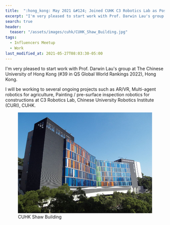 ```yaml
---
title:  ":hong_kong: May 2021 &#124; Joined CUHK C3 Robotics Lab as Postdoc Fellow."
excerpt: "I'm very pleased to start work with Prof. Darwin Lau's group at The Chinese University of Hong Kong (#39 in QS Global World Rankings 2022), Hong Kong."
search: true
header:
  teaser: "/assets/images/cuhk/CUHK_Shaw_Building.jpg"
tags: 
  - Influencers Meetup
  - Work
last_modified_at: 2021-05-27T08:03:30-05:00
---
```

I'm very pleased to start work with Prof. Darwin Lau's group at The Chinese University of Hong Kong (#39 in QS Global World Rankings 2022), Hong Kong.

I will be working to several ongoing projects such as AR/VR, Multi-agent robotics for agriculture, Painting / pre-surface inspection robotics for constructions at C3 Robotics Lab, Chinese University Robotics Institute (CURI), CUHK.


<figure>
    <a href="#"><img src="/assets/images/cuhk/CUHK_Shaw_Building.jpg"></a>
    <figcaption>CUHK Shaw Building</figcaption>
</figure>
<!-- 
<figure>
    <a href="/assets/images/phd-defence/pic3.jpg"><img src="/assets/images/phd-defence/pic3.jpg"></a>
    <figcaption>Defense Day Look :)</figcaption>
</figure>
<figure>
    <a href="/assets/images/phd-defence/pic2.jpg"><img src="/assets/images/phd-defence/pic2.jpg"></a>
    <figcaption>After getting endorsement from all the thesis committee members</figcaption>
</figure>
-->
